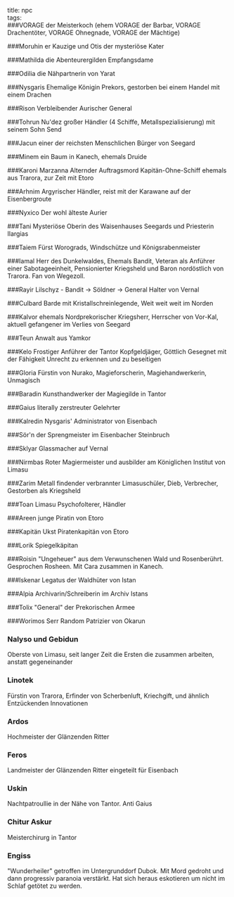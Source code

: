 title: npc  
tags:   
###VORAGE
der Meisterkoch (ehem VORAGE der Barbar, VORAGE Drachentöter, VORAGE Ohnegnade, VORAGE der Mächtige)

###Moruhin
er Kauzige und Otis der mysteriöse Kater  

###Mathilda die Abenteurergilden
Empfangsdame  

###Odilia 
die Nähpartnerin von Yarat  

###Nysgaris
Ehemalige Königin Prekors, gestorben bei einem Handel mit einem Drachen

###Rison 
Verbleibender Aurischer General

###Tohrun 
Nu'dez großer Händler (4 Schiffe, Metallspezialisierung) mit seinem Sohn Send  

###Jacun 
einer der reichsten Menschlichen Bürger von Seegard  

###Minem 
ein Baum in Kanech, ehemals Druide

###Karoni Marzanna 
Alternder Auftragsmord Kapitän-Ohne-Schiff ehemals aus Trarora, zur Zeit mit Etoro
  
###Arhnim 
Argyrischer Händler, reist mit der Karawane auf der Eisenbergroute  

###Nyxico 
Der wohl älteste Aurier  

###Tani 
Mysteriöse Oberin des Waisenhauses Seegards und Priesterin Ilargias

###Taiem 
Fürst Worograds, Windschütze und Königsrabenmeister

###Iamal 
Herr des Dunkelwaldes, Ehemals Bandit, Veteran als Anführer einer Sabotageeinheit, Pensionierter Kriegsheld und Baron nordöstlich von Trarora. Fan von Wegezoll.

###Rayir Lilschyz - Bandit -> Söldner -> General
Halter von Vernal

###Culbard 
Barde mit Kristallschreinlegende, Weit weit weit im Norden

###Kalvor 
ehemals Nordprekorischer Kriegsherr, Herrscher von Vor-Kal, aktuell gefangener im Verlies von Seegard

###Teun 
Anwalt aus Yamkor

###Kelo 
Frostiger Anführer der Tantor Kopfgeldjäger, Göttlich Gesegnet mit der Fähigkeit Unrecht zu erkennen und zu beseitigen

###Gloria
Fürstin von Nurako, Magieforscherin, Magiehandwerkerin, Unmagisch

###Baradin 
Kunsthandwerker der Magiegilde in Tantor

###Gaius 
literally zerstreuter Gelehrter

###Kalredin
Nysgaris' Administrator von Eisenbach

###Sör'n 
der Sprengmeister im Eisenbacher Steinbruch

###Sklyar 
Glassmacher auf Vernal

###Nirmbas 
Roter Magiermeister und ausbilder am Königlichen Institut von Limasu

###Zarim 
Metall findender verbrannter Limasuschüler, Dieb, Verbrecher, Gestorben als Kriegsheld

###Toan 
Limasu Psychofolterer, Händler

###Areen 
junge Piratin von Etoro

###Kapitän Ukst 
Piratenkapitän von Etoro

###Lorik 
Spiegelkäpitan

###Roisin 
"Ungeheuer" aus dem Verwunschenen Wald und Rosenberührt. Gesprochen Rosheen. Mit Cara zusammen in Kanech.

###Iskenar
Legatus der Waldhüter von Istan

###Alpia
Archivarin/Schreiberin im Archiv Istans

###Tolix
"General" der Prekorischen Armee

###Worimos Serr
Random Patrizier von Okarun

### Nalyso und Gebidun
Oberste von Limasu, seit langer Zeit die Ersten die zusammen arbeiten, anstatt gegeneinander

### Linotek
Fürstin von Trarora, Erfinder von Scherbenluft, Kriechgift, und ähnlich Entzückenden Innovationen

### Ardos
Hochmeister der Glänzenden Ritter

### Feros
Landmeister der Glänzenden Ritter eingeteilt für Eisenbach

### Uskin
Nachtpatroullie in der Nähe von Tantor. Anti Gaius

### Chitur Askur
Meisterchirurg in Tantor

### Engiss 
"Wunderheiler" getroffen im Untergrunddorf Dubok. Mit Mord gedroht und dann progressiv paranoia verstärkt. Hat sich heraus eskotieren um nicht im Schlaf getötet zu werden. 
